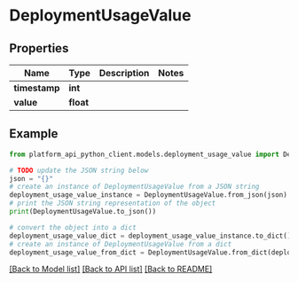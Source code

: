 # DeploymentUsageValue


## Properties

Name | Type | Description | Notes
------------ | ------------- | ------------- | -------------
**timestamp** | **int** |  | 
**value** | **float** |  | 

## Example

```python
from platform_api_python_client.models.deployment_usage_value import DeploymentUsageValue

# TODO update the JSON string below
json = "{}"
# create an instance of DeploymentUsageValue from a JSON string
deployment_usage_value_instance = DeploymentUsageValue.from_json(json)
# print the JSON string representation of the object
print(DeploymentUsageValue.to_json())

# convert the object into a dict
deployment_usage_value_dict = deployment_usage_value_instance.to_dict()
# create an instance of DeploymentUsageValue from a dict
deployment_usage_value_from_dict = DeploymentUsageValue.from_dict(deployment_usage_value_dict)
```
[[Back to Model list]](../README.md#documentation-for-models) [[Back to API list]](../README.md#documentation-for-api-endpoints) [[Back to README]](../README.md)


